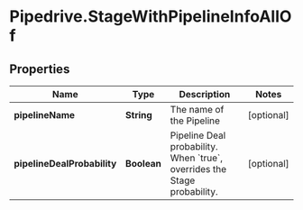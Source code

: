 # Pipedrive.StageWithPipelineInfoAllOf

## Properties

Name | Type | Description | Notes
------------ | ------------- | ------------- | -------------
**pipelineName** | **String** | The name of the Pipeline | [optional] 
**pipelineDealProbability** | **Boolean** | Pipeline Deal probability. When &#x60;true&#x60;, overrides the Stage probability. | [optional] 


